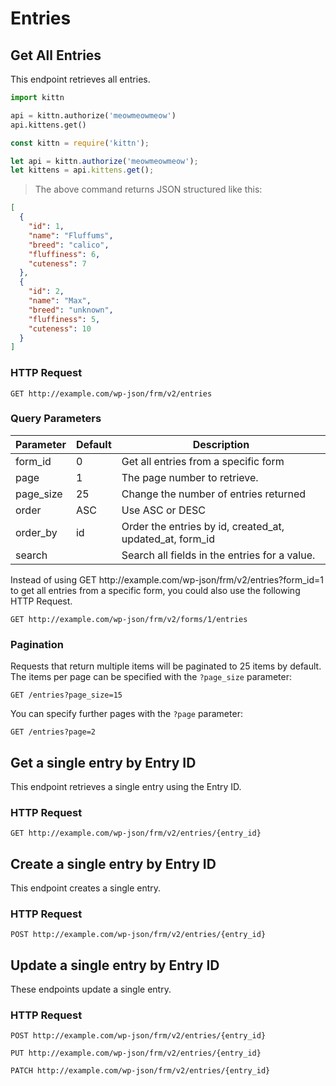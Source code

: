# Entries

## Get All Entries

This endpoint retrieves all entries.

```python
import kittn

api = kittn.authorize('meowmeowmeow')
api.kittens.get()
```

```javascript
const kittn = require('kittn');

let api = kittn.authorize('meowmeowmeow');
let kittens = api.kittens.get();
```

> The above command returns JSON structured like this:

```json
[
  {
    "id": 1,
    "name": "Fluffums",
    "breed": "calico",
    "fluffiness": 6,
    "cuteness": 7
  },
  {
    "id": 2,
    "name": "Max",
    "breed": "unknown",
    "fluffiness": 5,
    "cuteness": 10
  }
]
```

### HTTP Request

`GET http://example.com/wp-json/frm/v2/entries`

### Query Parameters

Parameter | Default | Description
--------- | ------- | -----------
form_id | 0 | Get all entries from a specific form
page | 1 | The page number to retrieve.
page_size | 25 | Change the number of entries returned
order | ASC | Use ASC or DESC
order_by | id | Order the entries by id, created_at, updated_at, form_id
search | | Search all fields in the entries for a value.

<aside class="notice">
Instead of using GET http://example.com/wp-json/frm/v2/entries?form_id=1 to get all entries from a specific form, you could also use the following HTTP Request.
</aside>

`GET http://example.com/wp-json/frm/v2/forms/1/entries`

### Pagination

Requests that return multiple items will be paginated to 25 items by default. The items per page can be specified with the `?page_size` parameter:

`GET /entries?page_size=15`

You can specify further pages with the `?page` parameter:

`GET /entries?page=2`

## Get a single entry by Entry ID

This endpoint retrieves a single entry using the Entry ID.

### HTTP Request

`GET http://example.com/wp-json/frm/v2/entries/{entry_id}`

## Create a single entry by Entry ID

This endpoint creates a single entry.

### HTTP Request

`POST http://example.com/wp-json/frm/v2/entries/{entry_id}`

## Update a single entry by Entry ID

These endpoints update a single entry.

### HTTP Request

`POST http://example.com/wp-json/frm/v2/entries/{entry_id}`

`PUT http://example.com/wp-json/frm/v2/entries/{entry_id}`

`PATCH http://example.com/wp-json/frm/v2/entries/{entry_id}`
